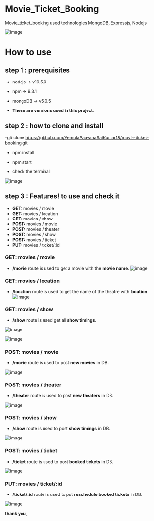 # Movie_Ticket_Booking

Movie_ticket_booking used technologies MongoDB, Expressjs, Nodejs

![image](https://user-images.githubusercontent.com/73506478/215283920-2e7ddfa2-0a23-4e4b-a192-b04abfd4ffc0.png)

# How to use

## step 1 : prerequisites

- nodejs -> v19.5.0
- npm -> 9.3.1
- mongoDB -> v5.0.5

- **These are versions used in this project**.

## step 2 : how to clone and install

-git clone https://github.com/VemulaPaavanaSaiKumar18/movie-ticket-booking.git

- npm install

- npm start
- check the terminal

![image](https://user-images.githubusercontent.com/73506478/215283951-44e588a0-2747-4183-9746-7b0c09c97b38.png)

## step 3 : Features! to use and check it

- **GET:** movies / movie
- **GET:** movies / location
- **GET:** movies / show
- **POST:** movies / movie
- **POST:** movies / theater
- **POST:** movies / show
- **POST:** movies / ticket
- **PUT:** movies / ticket/:id

### **GET:** movies / movie

- **/movie** route is used to get a movie with the **movie name**.
  ![image](https://user-images.githubusercontent.com/73506478/215283968-280e856c-5c8d-4395-8024-b2289fffa277.png)

### **GET:** movies / location

- **/location** route is used to get the name of the theatre with **location**. 
  ![image](https://user-images.githubusercontent.com/73506478/215283985-2a2e308c-231a-45a1-9bf6-bce18432bf58.png)

### **GET:** movies / show

- **/show** route is used get all **show timings**.

![image](https://user-images.githubusercontent.com/73506478/215284005-5dc83d13-5642-4442-a519-cd641c42717c.png)

![image](https://user-images.githubusercontent.com/73506478/215284022-1e2f5ccc-09b1-4faa-b834-98a35505718a.png)

### **POST:** movies / movie

- **/movie** route is used to post **new movies** in DB.

![image](https://user-images.githubusercontent.com/73506478/215284039-920f3e5e-57bf-4056-ae9a-5cfefce5977b.png)

### **POST:** movies / theater

- **/theater** route is used to post **new theaters** in DB.

![image](https://user-images.githubusercontent.com/73506478/215284054-a37c169a-88c6-48ce-93a2-2e0b37332c76.png)

### **POST:** movies / show

- **/show** route is used to post **show timings** in DB.

![image](https://user-images.githubusercontent.com/73506478/215284067-5498d7a1-6588-4ebb-aca7-b4fdfdb92b53.png)

### **POST:** movies / ticket

- **/ticket** route is used to post **booked tickets** in DB.

![image](https://user-images.githubusercontent.com/73506478/215284089-ef27675d-260a-4aa8-970e-188feabe151a.png)

### **PUT:** movies / ticket/:id

- **/ticket/:id** route is used to put **reschedule booked tickets** in DB.

![image](https://user-images.githubusercontent.com/73506478/215284106-88480881-fff9-4db1-9429-7fa45d9598db.png)

**thank you**,
